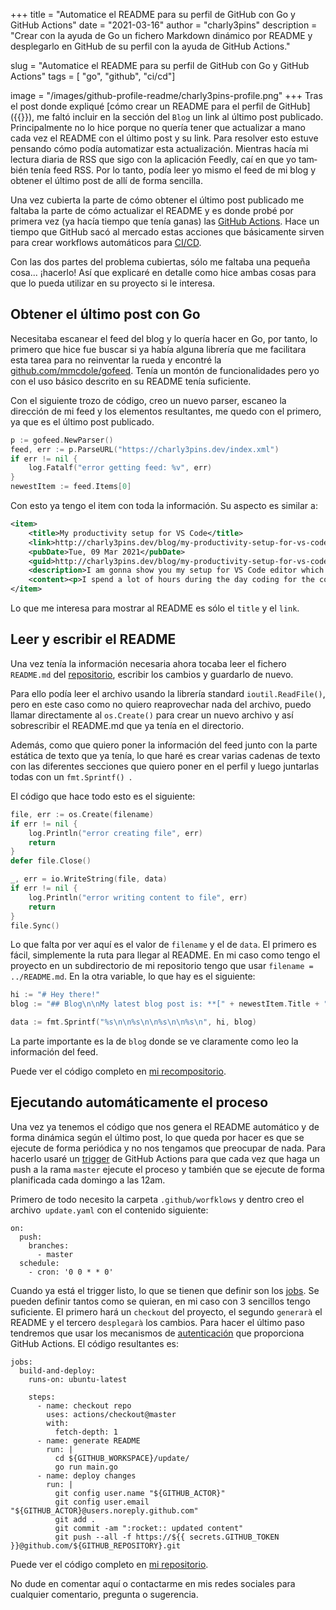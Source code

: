 +++
title = "Automatice el README para su perfil de GitHub con Go y GitHub Actions"
date = "2021-03-16"
author = "charly3pins"
description = "Crear con la ayuda de Go un fichero Markdown dinámico por README y desplegarlo en GitHub de su perfil con la ayuda de GitHub Actions."

slug = "Automatice el README para su perfil de GitHub con Go y GitHub Actions"
tags = [ "go", "github", "ci/cd"]

image = "/images/github-profile-readme/charly3pins-profile.png"
+++
Tras el post donde expliqué [cómo crear un README para el perfil de GitHub]({{<relref path="/blog/build-an-awesome-github-profile-readme.md" lang="es">}}), me faltó incluir en la sección del `Blog` un link al último post publicado. Principalmente no lo hice porque no quería tener que actualizar a mano cada vez el README con el último post y su link. Para resolver esto estuve pensando cómo podía automatizar esta actualización. Mientras hacía mi lectura diaria de RSS que sigo con la aplicación Feedly, caí en que yo también tenía feed RSS. Por lo tanto, podía leer yo mismo el feed de mi blog y obtener el último post de allí de forma sencilla.

Una vez cubierta la parte de cómo obtener el último post publicado me faltaba la parte de cómo actualizar el README y es donde probé por primera vez (ya hacía tiempo que tenía ganas) las [GitHub Actions](https://github.com/features/actions). Hace un tiempo que GitHub sacó al mercado estas acciones que básicamente sirven para crear workflows automáticos para [CI/CD](https://es.wikipedia.org/wiki/CI/CD).

Con las dos partes del problema cubiertas, sólo me faltaba una pequeña cosa... ¡hacerlo! Así que explicaré en detalle como hice ambas cosas para que lo pueda utilizar en su proyecto si le interesa.

## Obtener el último post con Go

Necesitaba escanear el feed del blog y lo quería hacer en Go, por tanto, lo primero que hice fue buscar si ya había alguna librería que me facilitara esta tarea para no reinventar la rueda y encontré la [github.com/mmcdole/gofeed](https://github.com/mmcdole/gofeed). Tenía un montón de funcionalidades pero yo con el uso básico descrito en su README tenía suficiente.

Con el siguiente trozo de código, creo un nuevo parser, escaneo la dirección de mi feed y los elementos resultantes, me quedo con el primero, ya que es el último post publicado.
```go
p := gofeed.NewParser()
feed, err := p.ParseURL("https://charly3pins.dev/index.xml")
if err != nil {
    log.Fatalf("error getting feed: %v", err)
}
newestItem := feed.Items[0]
```

Con esto ya tengo el item con toda la información. Su aspecto es similar a:
```xml
<item>
    <title>My productivity setup for VS Code</title>
    <link>http://charly3pins.dev/blog/my-productivity-setup-for-vs-code/</link>
    <pubDate>Tue, 09 Mar 2021</pubDate>
    <guid>http://charly3pins.dev/blog/my-productivity-setup-for-vs-code/</guid>
    <description>I am gonna show you my setup for VS Code editor which makes me more productive and I feel more comfortable with the tool that I spend most of my time during the day.</description>
    <content><p>I spend a lot of hours during the day coding for the company I work for and during nights or weekends for myself, so I want to be comfortable with the tools I use constantly. One of them is my editor of code, specifically <a href="https://code.visualstudio.com/">VS Code</a>.....</content>
</item>
```

Lo que me interesa para mostrar al README es sólo el `title` y el `link`.

## Leer y escribir el README

Una vez tenía la información necesaria ahora tocaba leer el fichero `README.md` del [repositorio](https://github.com/charly3pins/charly3pins), escribir los cambios y guardarlo de nuevo.

Para ello podía leer el archivo usando la librería standard `ioutil.ReadFile()`, pero en este caso como no quiero reaprovechar nada del archivo, puedo llamar directamente al `os.Create()` para crear un nuevo archivo y así sobrescribir el README.md que ya tenía en el directorio.

Además, como que quiero poner la información del feed junto con la parte estática de texto que ya tenía, lo que haré es crear varias cadenas de texto con las diferentes secciones que quiero poner en el perfil y luego juntarlas todas con un `fmt.Sprintf() `.

El código que hace todo esto es el siguiente:
```go
file, err := os.Create(filename)
if err != nil {
	log.Println("error creating file", err)
	return
}
defer file.Close()

_, err = io.WriteString(file, data)
if err != nil {
	log.Println("error writing content to file", err)
	return
}
file.Sync()
```

Lo que falta por ver aquí es el valor de `filename` y el de `data`. El primero es fácil, simplemente la ruta para llegar al README. En mi caso como tengo el proyecto en un subdirectorio de mi repositorio tengo que usar `filename = ../README.md`. En la otra variable, lo que hay es el siguiente:
```go
hi := "# Hey there!"
blog := "## Blog\n\nMy latest blog post is: **[" + newestItem.Title + "](" + newestItem.Link + ")**."

data := fmt.Sprintf("%s\n\n%s\n\n%s\n\n%s\n", hi, blog)
```

La parte importante es la de `blog` donde se ve claramente como leo la información del feed.

Puede ver el código completo en [mi recompositorio](https://github.com/charly3pins/charly3pins/blob/main/update/main.go).

## Ejecutando automáticamente el proceso

Una vez ya tenemos el código que nos genera el README automático y de forma dinámica según el último post, lo que queda por hacer es que se ejecute de forma periódica y no nos tengamos que preocupar de nada. Para hacerlo usaré un [trigger](https://docs.github.com/en/actions/reference/events-that-trigger-workflows) de GitHub Actions para que cada vez que haga un push a la rama `master` ejecute el proceso y también que se ejecute de forma planificada cada domingo a las 12am.

Primero de todo necesito la carpeta `.github/worfklows` y dentro creo el archivo` update.yaml` con el contenido siguiente:
```vim
on:
  push:
    branches:
      - master
  schedule:
    - cron: '0 0 * * 0'
```

Cuando ya está el trigger listo, lo que se tienen que definir son los [jobs](https://docs.github.com/en/actions/reference/workflow-syntax-for-github-actions#jobs). Se pueden definir tantos como se quieran, en mi caso con 3 sencillos tengo suficiente. El primero hará un `checkout` del proyecto, el segundo `generarà` el README y el tercero `desplegarà` los cambios. Para hacer el último paso tendremos que usar los mecanismos de [autenticación](https://docs.github.com/en/actions/reference/authentication-in-a-workflow) que proporciona GitHub Actions. El código resultantes es:
```vim
jobs:
  build-and-deploy:
    runs-on: ubuntu-latest

    steps:
      - name: checkout repo
        uses: actions/checkout@master
        with:
          fetch-depth: 1
      - name: generate README
        run: |
          cd ${GITHUB_WORKSPACE}/update/
          go run main.go
      - name: deploy changes
        run: |
          git config user.name "${GITHUB_ACTOR}"
          git config user.email "${GITHUB_ACTOR}@users.noreply.github.com"
          git add .
          git commit -am ":rocket:: updated content"
          git push --all -f https://${{ secrets.GITHUB_TOKEN }}@github.com/${GITHUB_REPOSITORY}.git
```

Puede ver el código completo en [mi repositorio](https://github.com/charly3pins/charly3pins/blob/main/.github/workflows/update.yaml).

No dude en comentar aquí o contactarme en mis redes sociales para cualquier comentario, pregunta o sugerencia.

